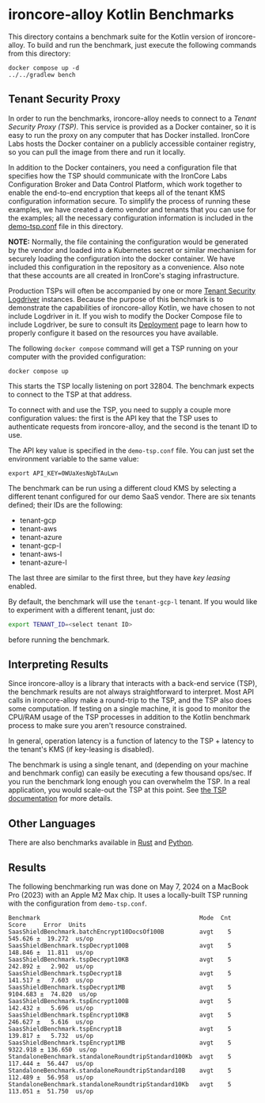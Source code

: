 # ironcore-alloy Kotlin Benchmarks

This directory contains a benchmark suite for the Kotlin version of ironcore-alloy.
To build and run the benchmark, just execute the following commands from this directory:

```
docker compose up -d
../../gradlew bench
```

## Tenant Security Proxy

In order to run the benchmarks, ironcore-alloy needs to connect to a _Tenant Security Proxy (TSP)_.
This service is provided as a Docker container, so it is easy to run the proxy on any computer that has Docker
installed. IronCore Labs hosts the Docker container on a publicly accessible container registry, so you can pull
the image from there and run it locally.

In addition to the Docker containers, you need a configuration file that specifies how the TSP should communicate
with the IronCore Labs Configuration Broker and Data Control Platform, which work together to enable the end-to-end
encryption that keeps all of the tenant KMS configuration information secure. To simplify the process of running
these examples, we have created a demo vendor and tenants that you can use for the examples; all the necessary
configuration information is included in the [demo-tsp.conf](demo-tsp.conf) file in this directory.

**NOTE:** Normally, the file containing the configuration would be generated by the vendor and loaded into a
Kubernetes secret or similar mechanism for securely loading the configuration into the docker container. We
have included this configuration in the repository as a convenience. Also note that these accounts are all
created in IronCore's staging infrastructure.

Production TSPs will often be accompanied by one or more
[Tenant Security Logdriver](https://ironcorelabs.com/docs/saas-shield/tenant-security-logdriver/overview/) instances.
Because the purpose of this benchmark is to demonstrate the capabilities of ironcore-alloy Kotlin, we have chosen to not include
Logdriver in it. If you wish to modify the Docker Compose file to include Logdriver, be sure to consult its
[Deployment](https://ironcorelabs.com/docs/saas-shield/tenant-security-logdriver/deployment/) page to learn how to properly configure it
based on the resources you have available.

The following `docker compose` command will get a TSP running on your computer with the provided configuration:

```
docker compose up
```

This starts the TSP locally listening on port 32804. The benchmark expects to connect to the TSP at that address.

To connect with and use the TSP, you need to supply a couple more configuration values:
the first is the API key that the TSP uses to authenticate requests from ironcore-alloy,
and the second is the tenant ID to use.

The API key value is specified in the `demo-tsp.conf` file. You can just set the environment variable to the
same value:

`export API_KEY=0WUaXesNgbTAuLwn`

The benchmark can be run using a different cloud KMS by selecting a different tenant configured for our demo SaaS vendor.
There are six tenants defined; their IDs are the following:

- tenant-gcp
- tenant-aws
- tenant-azure
- tenant-gcp-l
- tenant-aws-l
- tenant-azure-l

The last three are similar to the first three, but they have _key leasing_ enabled.

By default, the benchmark will use the `tenant-gcp-l` tenant. If you would like to experiment with a different tenant, just do:

```bash
export TENANT_ID=<select tenant ID>
```

before running the benchmark.

## Interpreting Results

Since ironcore-alloy is a library that interacts with a back-end service (TSP), the benchmark results are not always straightforward to interpret. Most API calls in ironcore-alloy make a round-trip to the TSP, and the TSP also does some computation. If testing on a single machine, it is good to monitor the CPU/RAM usage of the TSP processes in addition to the Kotlin benchmark process to make sure you aren't resource constrained.

In general, operation latency is a function of latency to the TSP + latency to the tenant's KMS (if key-leasing is disabled).

The benchmark is using a single tenant, and (depending on your machine and benchmark config) can easily be executing a few thousand ops/sec. If you run the benchmark long enough you can overwhelm the TSP. In a real application, you would scale-out the TSP at this point. See [the TSP documentation](https://ironcorelabs.com/docs/saas-shield/tenant-security-proxy/deployment/) for more details.

## Other Languages

There are also benchmarks available in [Rust](https://github.com/IronCoreLabs/ironcore-alloy/tree/main/benches) and [Python](https://github.com/IronCoreLabs/ironcore-alloy/blob/main/python/ironcore-alloy/bench.py).

## Results

The following benchmarking run was done on May 7, 2024 on a MacBook Pro (2023) with an Apple M2 Max chip. It uses a locally-built TSP running with the configuration from `demo-tsp.conf`.

```
Benchmark                                             Mode  Cnt     Score     Error  Units
SaasShieldBenchmark.batchEncrypt10DocsOf100B          avgt    5   545.626 ±  19.272  us/op
SaasShieldBenchmark.tspDecrypt100B                    avgt    5   148.846 ±  11.811  us/op
SaasShieldBenchmark.tspDecrypt10KB                    avgt    5   242.892 ±   2.902  us/op
SaasShieldBenchmark.tspDecrypt1B                      avgt    5   141.517 ±   7.603  us/op
SaasShieldBenchmark.tspDecrypt1MB                     avgt    5  9104.683 ±  74.820  us/op
SaasShieldBenchmark.tspEncrypt100B                    avgt    5   142.432 ±   5.696  us/op
SaasShieldBenchmark.tspEncrypt10KB                    avgt    5   246.627 ±   5.616  us/op
SaasShieldBenchmark.tspEncrypt1B                      avgt    5   139.817 ±   5.732  us/op
SaasShieldBenchmark.tspEncrypt1MB                     avgt    5  9322.918 ± 136.650  us/op
StandaloneBenchmark.standaloneRoundtripStandard100Kb  avgt    5   117.444 ±  56.447  us/op
StandaloneBenchmark.standaloneRoundtripStandard10B    avgt    5   112.489 ±  56.958  us/op
StandaloneBenchmark.standaloneRoundtripStandard10Kb   avgt    5   113.051 ±  51.750  us/op
```
